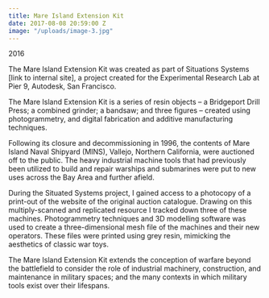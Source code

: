 ```yaml
---
title: Mare Island Extension Kit
date: 2017-08-08 20:59:00 Z
image: "/uploads/image-3.jpg"
---
```


2016

The Mare Island Extension Kit was created as part of Situations Systems [link to internal site], a project created for the Experimental Research Lab at Pier 9, Autodesk, San Francisco.
 
The Mare Island Extension Kit is a series of resin objects – a Bridgeport Drill Press; a combined grinder; a bandsaw; and three figures – created using photogrammetry, and digital fabrication and additive manufacturing techniques.
 
Following its closure and decommissioning in 1996, the contents of Mare Island Naval Shipyard (MINS), Vallejo, Northern California, were auctioned off to the public. The heavy industrial machine tools that had previously been utilized to build and repair warships and submarines were put to new uses across the Bay Area and further afield.
 
During the Situated Systems project, I gained access to a photocopy of a print-out of the website of the original auction catalogue. Drawing on this multiply-scanned and replicated resource I tracked down three of these machines. Photogrammetry techniques and 3D modelling software was used to create a three-dimensional mesh file of the machines and their new operators. These files were printed using grey resin, mimicking the aesthetics of classic war toys.
 
The Mare Island Extension Kit extends the conception of warfare beyond the battlefield to consider the role of industrial machinery, construction, and maintenance in military spaces; and the many contexts in which military tools exist over their lifespans.

